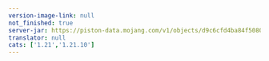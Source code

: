 ```yaml
---
version-image-link: null
not_finished: true
server-jar: https://piston-data.mojang.com/v1/objects/d9c6cfd4ba84f5080206259d2563f75796f14470/server.jar
translator: null
cats: ['1.21','1.21.10']
---
```

